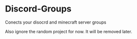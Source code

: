 # Discord-Groups

Conects your disocrd and minecraft server groups

Also ignore the random project for now. It will be removed later.

